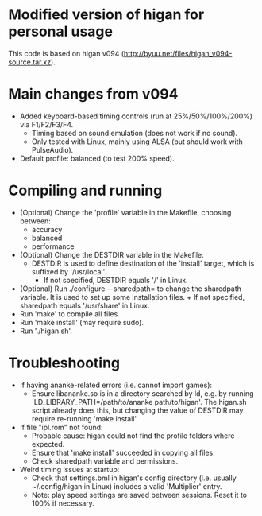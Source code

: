 Modified version of higan for personal usage
============================================

This code is based on higan v094 
(http://byuu.net/files/higan_v094-source.tar.xz).


Main changes from v094
======================

* Added keyboard-based timing controls (run at 25%/50%/100%/200%)
    via F1/F2/F3/F4.
    - Timing based on sound emulation (does not work if no sound).
    - Only tested with Linux, mainly using ALSA 
        (but should work with PulseAudio).
* Default profile: balanced (to test 200% speed).


Compiling and running
=====================

* (Optional) Change the 'profile' variable in the Makefile, choosing between:
    - accuracy
    - balanced
    - performance
* (Optional) Change the DESTDIR variable in the Makefile.
    - DESTDIR is used to define destination of the 'install' target, 
        which is suffixed by '/usr/local'.
        +   If not specified, DESTDIR equals '/' in Linux.
* (Optional) Run ./configure --sharedpath=<path> to change the sharedpath
    variable. It is used to set up some installation files.
        +   If not specified, sharedpath equals '/usr/share' in Linux.
* Run 'make' to compile all files.
* Run 'make install' (may require sudo).
* Run './higan.sh'.


Troubleshooting
===============

* If having ananke-related errors (i.e. cannot import games):
    - Ensure libananke.so is in a directory searched by ld,
        e.g. by running 'LD_LIBRARY_PATH=/path/to/ananke path/to/higan'.
        The higan.sh script already does this, but changing the value
        of DESTDIR may require re-running 'make install'.
* If file "ipl.rom" not found:
    - Probable cause: higan could not find the profile folders where expected.
    - Ensure that 'make install' succeeded in copying all files.
    - Check sharedpath variable and permissions.
* Weird timing issues at startup:
    - Check that settings.bml in higan's config directory
        (i.e. usually ~/.config/higan in Linux)
        includes a valid 'Multiplier' entry.
    - Note: play speed settings are saved between sessions.
        Reset it to 100% if necessary.
